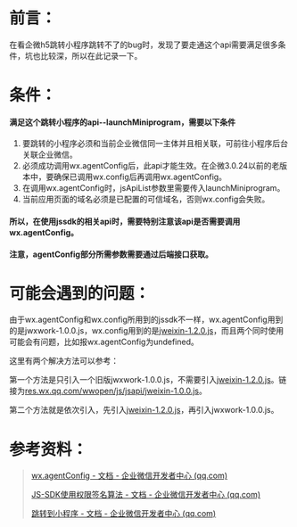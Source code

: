 # 前言：

在看企微h5跳转小程序跳转不了的bug时，发现了要走通这个api需要满足很多条件，坑也比较深，所以在此记录一下。

  

# 条件：

#### 满足这个跳转小程序的api--launchMiniprogram，需要以下条件

1. 要跳转的小程序必须和当前企业微信同一主体并且相关联，可前往小程序后台关联企业微信。
2. 必须成功调用wx.agentConfig后，此api才能生效。在企微3.0.24以前的老版本中，要确保已调用wx.config后再调用wx.agentConfig。
3. 在调用wx.agentConfig时，jsApiList参数里需要传入launchMiniprogram。
4. 当前应用页面的域名必须是已配置的可信域名，否则wx.config会失败。

#### 所以，在使用jssdk的相关api时，需要特别注意该api是否需要调用wx.agentConfig。

**注意，agentConfig部分所需参数需要通过后端接口获取。**

  

# 可能会遇到的问题：

由于wx.agentConfig和wx.config所用到的jssdk不一样，wx.agentConfig用到的是jwxwork-1.0.0.js，wx.config用到的是[jweixin-1.2.0.js](https://res.wx.qq.com/open/js/jweixin-1.2.0.js)，而且两个同时使用可能会有问题，比如报wx.agentConfig为undefined。

这里有两个解决方法可以参考：

第一个方法是只引入一个旧版jwxwork-1.0.0.js，不需要引入[jweixin-1.2.0.js](https://res.wx.qq.com/open/js/jweixin-1.2.0.js)。链接为[res.wx.qq.com/wwopen/js/jsapi/jweixin-1.0.0.js](https://res.wx.qq.com/wwopen/js/jsapi/jweixin-1.0.0.js)。

第二个方法就是依次引入，先引入[jweixin-1.2.0.js](https://res.wx.qq.com/open/js/jweixin-1.2.0.js)，再引入jwxwork-1.0.0.js。

  

# 参考资料：

> [wx.agentConfig - 文档 - 企业微信开发者中心 (qq.com)](https://developer.work.weixin.qq.com/document/path/94313)
> 
> [JS-SDK使用权限签名算法 - 文档 - 企业微信开发者中心 (qq.com)](https://developer.work.weixin.qq.com/document/path/90506)
> 
> [跳转到小程序 - 文档 - 企业微信开发者中心 (qq.com)](https://developer.work.weixin.qq.com/document/path/93098)